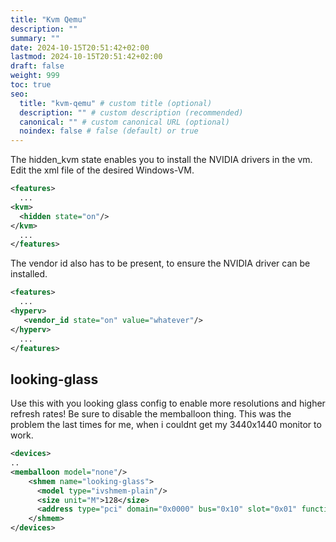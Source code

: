 ```yaml
---
title: "Kvm Qemu"
description: ""
summary: ""
date: 2024-10-15T20:51:42+02:00
lastmod: 2024-10-15T20:51:42+02:00
draft: false
weight: 999
toc: true
seo:
  title: "kvm-qemu" # custom title (optional)
  description: "" # custom description (recommended)
  canonical: "" # custom canonical URL (optional)
  noindex: false # false (default) or true
---
```


The hidden_kvm state enables you to install the NVIDIA drivers in the vm. Edit the xml file of the desired Windows-VM.

```xml
<features>
  ...
<kvm>
  <hidden state="on"/>
</kvm>
  ...
</features>


```

The vendor id also has to be present, to ensure the NVIDIA driver can be installed.

```xml
<features>
  ...
<hyperv>
   <vendor_id state="on" value="whatever"/>
</hyperv>
  ...
</features>


```

## looking-glass

Use this with you looking glass config to enable more resolutions and higher refresh rates! Be sure to disable the memballoon thing. This was the problem the last times for me, when i couldnt get my 3440x1440 monitor to work.

```xml
<devices>
..
<memballoon model="none"/>
    <shmem name="looking-glass">
      <model type="ivshmem-plain"/>
      <size unit="M">128</size>
      <address type="pci" domain="0x0000" bus="0x10" slot="0x01" function="0x0"/>
    </shmem>
</devices>


```
